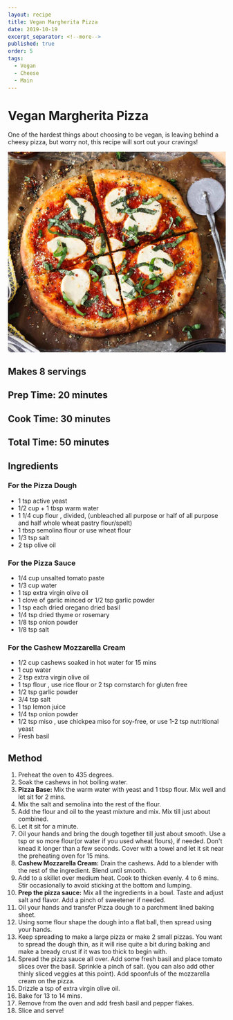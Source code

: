 ```yaml
---
layout: recipe
title: Vegan Margherita Pizza
date: 2019-10-19
excerpt_separator: <!--more-->
published: true
order: 5
tags:
  - Vegan
  - Cheese
  - Main
---
```


# Vegan Margherita Pizza
One of the hardest things about choosing to be vegan, is leaving behind a cheesy pizza, but worry not, this recipe will sort out your cravings!

<!--more-->
[![Vegan Pizza](/_uploads/veganpizza.jpg)](/_uploads/veganpizza.jpg)

## Makes 8 servings

## Prep Time: 20 minutes
## Cook Time: 30 minutes
## Total Time: 50 minutes

## Ingredients
### For the Pizza Dough
- 1 tsp active yeast
- 1/2 cup + 1 tbsp warm water
- 1 1/4 cup flour , divided, (unbleached all purpose or half of all purpose and half whole wheat pastry flour/spelt)
- 1 tbsp semolina flour or use wheat flour
- 1/3 tsp salt
- 2 tsp olive oil

### For the Pizza Sauce
- 1/4 cup unsalted tomato paste
- 1/3 cup water
- 1 tsp extra virgin olive oil
- 1 clove of garlic minced or 1/2 tsp garlic powder
- 1 tsp each dried oregano dried basil
- 1/4 tsp dried thyme or rosemary
- 1/8 tsp onion powder
- 1/8 tsp salt

### For the Cashew Mozzarella Cream
- 1/2 cup cashews soaked in hot water for 15 mins
- 1 cup water
- 2 tsp extra virgin olive oil
- 1 tsp flour , use rice flour or 2 tsp cornstarch for gluten free
- 1/2 tsp garlic powder
- 3/4 tsp salt
- 1 tsp lemon juice
- 1/4 tsp onion powder
- 1/2 tsp miso , use chickpea miso for soy-free, or use 1-2 tsp nutritional yeast
- Fresh basil



## Method
1. Preheat the oven to 435 degrees.
2. Soak the cashews in hot boiling water.
3. **Pizza Base:** Mix the warm water with yeast and 1 tbsp flour. Mix well and let sit for 2 mins.
4. Mix the salt and semolina into the rest of the flour.
5. Add the flour and oil to the yeast mixture and mix. Mix till just about combined.
6. Let it sit for a minute.
7. Oil your hands and bring the dough together till just about smooth. Use a tsp or so more flour(or water if you used wheat flours), if needed. Don't knead it longer than a few seconds. Cover with a towel and let it sit near the preheating oven for 15 mins.
8. **Cashew Mozzarella Cream:** Drain the cashews. Add to a blender with the rest of the ingredient. Blend until smooth.
9. Add to a skillet over medium heat. Cook to thicken evenly. 4 to 6 mins. Stir occasionally to avoid sticking at the bottom and lumping.
10. **Prep the pizza sauce:** Mix all the ingredients in a bowl. Taste and adjust salt and flavor. Add a pinch of sweetener if needed.
11. Oil your hands and transfer Pizza dough to a parchment lined baking sheet.
12. Using some flour shape the dough into a flat ball, then spread using your hands.
13. Keep spreading to make a large pizza or make 2 small pizzas. You want to spread the dough thin, as it will rise quite a bit during baking and make a bready crust if it was too thick to begin with.
14. Spread the pizza sauce all over. Add some fresh basil and place tomato slices over the basil. Sprinkle a pinch of salt. (you can also add other thinly sliced veggies at this point). Add spoonfuls of the mozzarella cream on the pizza.
15. Drizzle a tsp of extra virgin olive oil.
16. Bake for 13 to 14 mins.
17. Remove from the oven and add fresh basil and pepper flakes.
18. Slice and serve!
